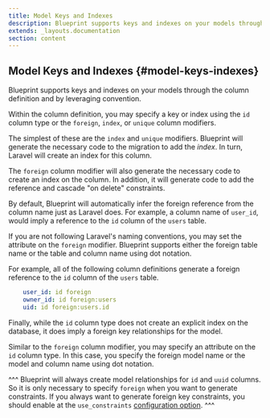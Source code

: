 ```yaml
---
title: Model Keys and Indexes
description: Blueprint supports keys and indexes on your models through the column definition and by leveraging convention.
extends: _layouts.documentation
section: content
---
```

## Model Keys and Indexes {#model-keys-indexes}
Blueprint supports keys and indexes on your models through the column definition and by leveraging convention.

Within the column definition, you may specify a key or index using the `id` column type or the `foreign`, `index`, or `unique` column modifiers.

The simplest of these are the `index` and `unique` modifiers. Blueprint will generate the necessary code to the migration to add the _index_. In turn, Laravel will create an index for this column.

The `foreign` column modifier will also generate the necessary code to create an index on the column. In addition, it will generate code to add the reference and cascade "on delete" constraints.

By default, Blueprint will automatically infer the foreign reference from the column name just as Laravel does. For example, a column name of `user_id`, would imply a reference to the `id` column of the `users` table.

If you are not following Laravel's naming conventions, you may set the attribute on the `foreign` modifier. Blueprint supports either the foreign table name or the table and column name using dot notation.

For example, all of the following column definitions generate a foreign reference to the `id` column of the `users` table.

```yaml
    user_id: id foreign
    owner_id: id foreign:users
    uid: id foreign:users.id
```

Finally, while the `id` column type does not create an explicit index on the database, it does imply a foreign key relationships for the model.

Similar to the `foreign` column modifier, you may specify an attribute on the `id` column type. In this case, you specify the foreign model name or the model and column name using dot notation.

^^^
Blueprint will always create model relationships for `id` and `uuid` columns. So it is only necessary to specify `foreign` when you want to generate constraints. If you always want to generate foreign key constraints, you should enable at the `use_constraints` [configuration option](/docs/advanced-configuration).
^^^
